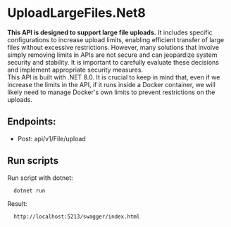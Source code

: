 # UploadLargeFiles.Net8
**This API is designed to support large file uploads.** It includes specific configurations to increase upload limits, enabling efficient transfer of large files without excessive restrictions. However, many solutions that involve simply removing limits in APIs are not secure and can jeopardize system security and stability. It is important to carefully evaluate these decisions and implement appropriate security measures. <br>
This API is built with .NET 8.0. It is crucial to keep in mind that, even if we increase the limits in the API, if it runs inside a Docker container, we will likely need to manage Docker's own limits to prevent restrictions on the uploads.

## Endpoints:
- Post: api/v1/File/upload

## Run scripts
Run script with dotnet:

```bash
  dotnet run
```

Result:

```bash
  http://localhost:5213/swagger/index.html
```